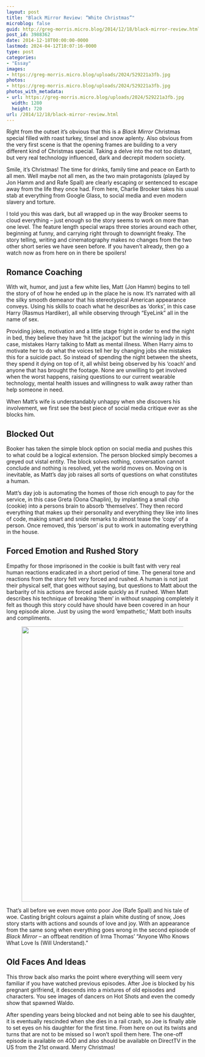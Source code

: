 ```yaml
---
layout: post
title: "Black Mirror Review: “White Christmas”"
microblog: false
guid: http://greg-morris.micro.blog/2014/12/18/black-mirror-review.html
post_id: 3988362
date: 2014-12-18T00:00:00-0000
lastmod: 2024-04-12T10:07:16-0000
type: post
categories:
- "Essay"
images:
- https://greg-morris.micro.blog/uploads/2024/529221a3fb.jpg
photos:
- https://greg-morris.micro.blog/uploads/2024/529221a3fb.jpg
photos_with_metadata:
- url: https://greg-morris.micro.blog/uploads/2024/529221a3fb.jpg
  width: 1280
  height: 720
url: /2014/12/18/black-mirror-review.html
---
```

<p>Right from the outset it’s obvious that this is a <em><em>Black Mirror</em></em> Christmas special filled with roast turkey, tinsel and snow aplenty. Also obvious from the very first scene is that the opening frames are building to a very different kind of Christmas special. Taking a delve into the not too distant, but very real technology influenced, dark and decrepit modern society.</p><p>Smile, it’s Christmas! The time for drinks, family time and peace on Earth to all men. Well maybe not all men, as the two main protagonists (played by Jon Hamm and and Rafe Spall) are clearly escaping or sentenced to escape away from the life they once had. From here, Charlie Brooker takes his usual stab at everything from Google Glass, to social media and even modern slavery and torture.</p><p>I told you this was dark, but all wrapped up in the way Brooker seems to cloud everything – just enough so the story seems to work on more than one level. The feature length special wraps three stories around each other, beginning at funny, and carrying right through to downright freaky. The story telling, writing and cinematography makes no changes from the two other short series we have seen before. If you haven’t already, then go a watch now as from here on in there be spoilers!</p><h2 id="romance-coaching"><strong>Romance Coaching</strong></h2><p>With wit, humor, and just a few white lies, Matt (Jon Hamm) begins to tell the story of of how he ended up in the place he is now. It’s narrated with all the silky smooth demeanor that his stereotypical American appearance conveys. Using his skills to coach what he describes as ‘dorks’, in this case Harry (Rasmus Hardiker), all while observing through “Eye­Link” all in the name of sex.</p><p>Providing jokes, motivation and a little stage fright in order to end the night in bed, they believe they have ‘hit the jackpot’ but the winning lady in this case, mistakes Harry talking to Matt as mental illness. When Harry aims to motivate her to do what the voices tell her by changing jobs she mistakes this for a suicide pact. So instead of spending the night between the sheets, they spend it dying on top of it, all whilst being observed by his ‘coach’ and anyone that has brought the footage. None are unwilling to get involved when the worst happens, raising questions to our current wearable technology, mental health issues and willingness to walk away rather than help someone in need.</p><p>When Matt’s wife is understandably unhappy when she discovers his involvement, we first see the best piece of social media critique ever as she blocks him.</p><h2 id="blocked-out"><strong>Blocked Out</strong></h2><p>Booker has taken the simple block option on social media and pushes this to what could be a logical extension. The person blocked simply becomes a greyed out vistal entity. The block solves nothing, conversation cannot conclude and nothing is resolved, yet the world moves on. Moving on is inevitable, as Matt’s day job raises all sorts of questions on what constitutes a human.</p><p>Matt’s day job is automating the homes of those rich enough to pay for the service, in this case Greta (Oona Chaplin), by implanting a small chip (cookie) into a persons brain to absorb ‘themselves’. They then record everything that makes up their personality and everything they like into lines of code, making smart and snide remarks to almost tease the ‘copy’ of a person. Once removed, this ‘person’ is put to work in automating everything in the house.</p><h2 id="forced-emotion-and-rushed-story"><strong>Forced Emotion and Rushed Story</strong></h2><p>Empathy for those imprisoned in the cookie is built fast with very real human reactions eradicated in a short period of time. The general tone and reactions from the story felt very forced and rushed. A human is not just their physical self, that goes without saying, but questions to Matt about the barbarity of his actions are forced aside quickly as if rushed. When Matt describes his technique of breaking ‘them’ in without snapping completely it felt as though this story could have should have been covered in an hour long episode alone. Just by using the word ’empathetic,’ Matt both insults and compliments.</p><figure class="kg-card kg-image-card"><img src="uploads/2024/529221a3fb.jpg" class="kg-image" alt loading="lazy" width="1280" height="720" /></figure><p>That’s all before we even move onto poor Joe (Rafe Spall) and his tale of woe. Casting bright colours against a plain white dusting of snow, Joes story starts with actions and sounds of love and joy. With an appearance from the same song when everything goes wrong in the second episode of <em><em>Black Mirror – </em></em>an offbeat rendition of Irma Thomas’ “Anyone Who Knows What Love Is (Will Understand).”</p><h2 id="old-faces-and-ideas"><strong>Old Faces And Ideas</strong></h2><p>This throw back also marks the point where everything will seem very familiar if you have watched previous episodes. After Joe is blocked by his pregnant girlfriend, it descends into a mixtures of old episodes and characters. You see images of dancers on Hot Shots and even the comedy show that spawned Waldo.</p><p>After spending years being blocked and not being able to see his daughter, it is eventually rescinded when she dies in a rail crash, so Joe is finally able to set eyes on his daughter for the first time. From here on out its twists and turns that are not to be missed so I won’t spoil them here. The one-off episode is available on 4OD and also should be available on DirectTV in the US from the 21st onward. Merry Christmas!</p>
